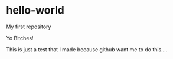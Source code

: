 # hello-world
My first repository

Yo Bitches!

This is just a test that I made because github want me to do this....
